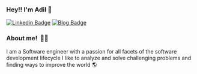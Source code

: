 ### Hey!! I'm Adil 👋 

[![Linkedin Badge](https://img.shields.io/badge/-LinkedIn-0e76a8?style=flat-square&logo=Linkedin&logoColor=white)](https://www.linkedin.com/in/adilkhali/)
[![Blog Badge](https://img.shields.io/badge/Blog-adilkh.com-green)](https://www.adilkh.com/blog/)


### About me! &nbsp;👨‍💻
I am a Software engineer with a passion for all facets of the software development lifecycle
I like to analyze and solve challenging problems and finding ways to improve the world 🌎
